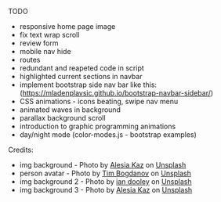 TODO
- responsive home page image
- fix text wrap scroll 
- review form
- mobile nav hide
- routes
- redundant and reapeted code in script
- highlighted current sections in navbar 
- implement bootstrap side nav bar like this: (https://mladenplavsic.github.io/bootstrap-navbar-sidebar/)
- CSS animations - icons beating, swipe nav menu
- animated waves in background
- parallax background scroll
- introduction to graphic programming animations
- day/night mode (color-modes.js - bootstrap examples) 

Credits:
- img background - Photo by <a href="https://unsplash.com/@alesiaskaz?utm_content=creditCopyText&utm_medium=referral&utm_source=unsplash">Alesia Kaz</a> on <a href="https://unsplash.com/photos/turned-off-laptop-computer-on-top-of-brown-wooden-table-VWcPlbHglYc?utm_content=creditCopyText&utm_medium=referral&utm_source=unsplash">Unsplash</a>
- person avatar - Photo by <a href="https://unsplash.com/@timbog80?utm_content=creditCopyText&utm_medium=referral&utm_source=unsplash">Tim Bogdanov</a> on <a href="https://unsplash.com/photos/man-standing-on-top-of-mountain-4uojMEdcwI8?utm_content=creditCopyText&utm_medium=referral&utm_source=unsplash">Unsplash</a>
- img background 2 - Photo by <a href="https://unsplash.com/@sadswim?utm_content=creditCopyText&utm_medium=referral&utm_source=unsplash">ian dooley</a> on <a href="https://unsplash.com/photos/cup-of-coffee-near-macbook-pro-DJ7bWa-Gwks?utm_content=creditCopyText&utm_medium=referral&utm_source=unsplash">Unsplash</a>
- img background 3 - Photo by <a href="https://unsplash.com/@alesiaskaz?utm_content=creditCopyText&utm_medium=referral&utm_source=unsplash">Alesia Kaz</a> on <a href="https://unsplash.com/photos/closeup-photo-of-silver-imac-XLm6-fPwK5Q?utm_content=creditCopyText&utm_medium=referral&utm_source=unsplash">Unsplash</a>
  